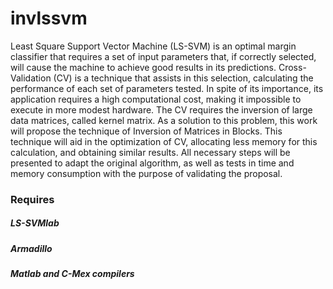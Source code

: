 # invlssvm

Least Square Support Vector Machine (LS-SVM) is an optimal margin classifier that requires a set of input parameters that, if correctly selected, will cause the machine to achieve good results in its predictions. Cross-Validation (CV) is a technique that assists in this selection, calculating the performance of each set of parameters tested. In spite of its importance, its application requires a high computational cost, making it impossible to execute in more modest hardware. The CV requires the inversion of large data matrices, called kernel matrix. As a solution to this problem, this work will propose the technique of Inversion of Matrices in Blocks. This technique will aid in the optimization of CV, allocating less memory for this calculation, and obtaining similar results. All necessary steps will be presented to adapt the original algorithm, as well as tests in time and memory consumption with the purpose of validating the proposal.

### Requires

##### LS-SVMlab
##### Armadillo
##### Matlab and C-Mex compilers

